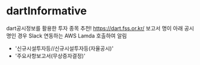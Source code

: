 # dartInformative
dart공시정보를 활용한 투자 종목 추천!
https://dart.fss.or.kr/ 보고서 명이 아래 공시명인 경우 Slack 연동하는 AWS Lamda 호출하여 알림
- '신규시설투자등//신규시설투자등(자율공시)'  
- '주요사항보고서(무상증자결정)'  
